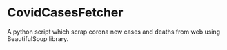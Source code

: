 # CovidCasesFetcher
A python script which scrap corona new cases and deaths from web using BeautifulSoup library.
